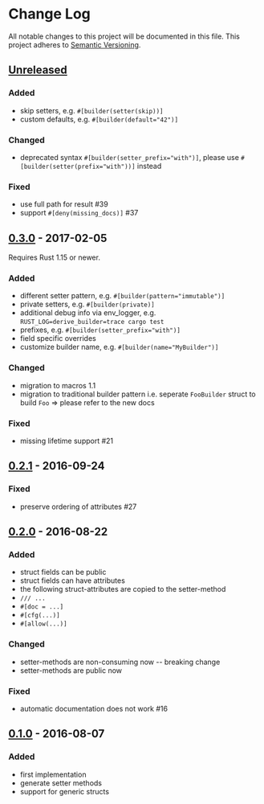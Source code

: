 # Change Log
All notable changes to this project will be documented in this file.
This project adheres to [Semantic Versioning](http://semver.org/).

## [Unreleased]

### Added
- skip setters, e.g. `#[builder(setter(skip))]`
- custom defaults, e.g. `#[builder(default="42")]`

### Changed
- deprecated syntax `#[builder(setter_prefix="with")]`,
  please use `#[builder(setter(prefix="with"))]` instead

### Fixed
- use full path for result #39
- support `#[deny(missing_docs)]` #37

## [0.3.0] - 2017-02-05

Requires Rust 1.15 or newer.

### Added
- different setter pattern, e.g. `#[builder(pattern="immutable")]`
- private setters, e.g. `#[builder(private)]`
- additional debug info via env_logger, e.g.
  `RUST_LOG=derive_builder=trace cargo test`
- prefixes, e.g. `#[builder(setter_prefix="with")]`
- field specific overrides
- customize builder name, e.g. `#[builder(name="MyBuilder")]`

### Changed
- migration to macros 1.1
- migration to traditional builder pattern
  i.e. seperate `FooBuilder` struct to build `Foo`
=> please refer to the new docs

### Fixed
- missing lifetime support #21

## [0.2.1] - 2016-09-24

### Fixed
- preserve ordering of attributes #27

## [0.2.0] - 2016-08-22
### Added
- struct fields can be public
- struct fields can have attributes
- the following struct-attributes are copied to the setter-method
 - `/// ...`
 - `#[doc = ...]`
 - `#[cfg(...)]`
 - `#[allow(...)]`

### Changed
- setter-methods are non-consuming now -- breaking change
- setter-methods are public now

### Fixed
- automatic documentation does not work #16

## [0.1.0] - 2016-08-07
### Added
- first implementation
 - generate setter methods
 - support for generic structs

[Unreleased]:  https://github.com/colin-kiegel/rust-derive-builder/compare/v0.3.0...HEAD
[0.3.0]:  https://github.com/colin-kiegel/rust-derive-builder/compare/v0.2.1...v0.3.0
[0.2.1]:  https://github.com/colin-kiegel/rust-derive-builder/compare/v0.2.0...v0.2.1
[0.2.0]:  https://github.com/colin-kiegel/rust-derive-builder/compare/v0.1.0...v0.2.0
[0.1.0]: https://github.com/colin-kiegel/rust-derive-builder/tree/v0.1.0
